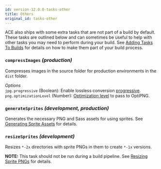 ```yaml
---
id: version-12.0.0-tasks-other
title: Others
original_id: tasks-other
---
```


ACE also ships with some extra tasks that are not part of a build by default. These tasks are outlined below and can sometimes be useful to help with other tasks you may need to perform during your build. See [Adding Tasks To Builds](tasks-adding) for details on how to make them part of your build process.

### `compressImages` *(production)*
Compresses images in the source folder for production environments in the `dist` folder.

*Options*<br />
`jpg.progressive` (Boolean): Enable lossless conversion [progressive](https://github.com/imagemin/imagemin-jpegtran#progressive).<br />
`png.optimizationLevel` (Number): [Optimization level](https://github.com/imagemin/imagemin-optipng#optimizationlevel) to pass to OptiPNG.

### `generateSprites` *(development, production)*
Generates the necessary PNG and Sass assets for using sprites. See [Generating Sprite Assets](tasks-sprites#generating-sprite-assets) for details.

### `resizeSprites` *(development)*
Resizes `*-2x` directories with sprite PNGs in them to create `*-1x` versions.

**NOTE:** This task should not be run during a build pipeline. See [Resizing Sprite PNGs](tasks-sprites#resizing-sprite-pngs) for details.
